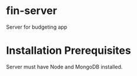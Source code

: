 # fin-server
Server for budgeting app

# Installation Prerequisites
Server must have Node and MongoDB installed.
